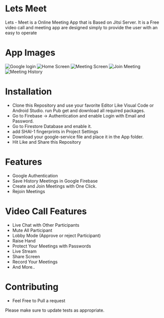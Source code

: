 # Lets Meet
Lets - Meet is a Online Meeting App that is Based on Jitsi Server. It is a Free video call and meeting app are designed simply to provide the user with an easy to operate

# App Images
![Google login](app_images/image_1.jpg)
![Home Screen](app_images/image_2.jpg)
![Meeting Screen](app_images/image_3.jpg)
![Join Meeting](app_images/image_4.jpg)
![Meeting History](app_images/image_5.jpg)


# Installation
- Clone this Repository and use your favorite Editor Like Visual Code or Android Studio.
run Pub get and download all required packages.
- Go to Firebase -> Authentication and enable Login with Email and Password.
- Go to Firestore Database and enable it.
- add SHAI-1 fingerprints in Project Settings
- Download your google-service file and place it in the App folder.
- Hit Like and Share this Repository

# Features
- Google Authentication
- Save History Meetings in Google Firebase
- Create and Join Meetings with One Click.
- Rejoin Meetings

# Video Call Features
- Live Chat with Other Participants
- Mute All Participant
- Lobby Mode (Approve or reject Participant)
- Raise Hand
- Protect Your Meetings with Passwords
- Live Stream
- Share Screen
- Record Your Meetings
- And More..

# Contributing
- Feel Free to Pull a request

Please make sure to update tests as appropriate.